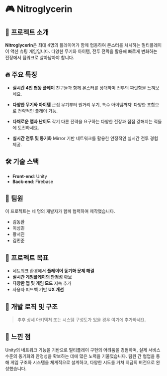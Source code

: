 
# 🎮 Nitroglycerin

## 🚀 프로젝트 소개

**Nitroglycerin**은 최대 4명의 플레이어가 함께 협동하여 몬스터를 처치하는 멀티플레이어 액션 슈팅 게임입니다. 다양한 무기와 아이템, 전투 전략을 활용해 빠르게 변화하는 전장에서 팀워크로 살아남아야 합니다.

## 🔥 주요 특징

* **실시간 4인 협동 플레이**
  친구들과 함께 몬스터를 상대하며 전투의 짜릿함을 느껴보세요.

* **다양한 무기와 아이템**
  근접 무기부터 원거리 무기, 특수 아이템까지! 다양한 조합으로 전략적인 플레이 가능.

* **다채로운 맵과 난이도**
  각기 다른 전략을 요구하는 다양한 전장과 점점 강해지는 적들에 도전하세요.

* **실시간 전투 및 동기화**
  Mirror 기반 네트워크를 활용한 안정적인 실시간 전투 경험 제공.

## 🛠️ 기술 스택

* **Front-end**: Unity
* **Back-end**: Firebase

## 👥 팀원

이 프로젝트는 네 명의 개발자가 함께 협력하여 제작했습니다.

* 김동환
* 이성민
* 황서진
* 김민준

## 🎯 프로젝트 목표

* 네트워크 환경에서 **플레이어 동기화 문제 해결**
* **실시간 게임플레이의 안정성** 확보
* **다양한 맵 및 게임 모드** 지속 추가
* 사용자 피드백 기반 **UX 개선**

## 🧠 개발 로직 및 구조

> 추후 상세 아키텍처 또는 시스템 구성도가 있을 경우 여기에 추가하세요.

## 💬 느낀 점

Unity의 네트워크 기능을 기반으로 멀티플레이 구현의 어려움을 경험하며, 실제 서비스 수준의 동기화와 안정성을 확보하는 데에 많은 노력을 기울였습니다. 팀원 간 협업을 통해 게임 구조와 시스템을 체계적으로 설계하고, 다양한 시도를 거쳐 지금의 버전으로 완성했습니다.

